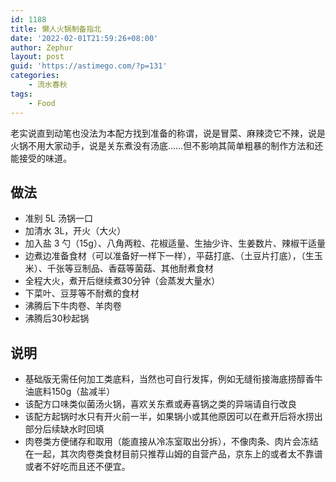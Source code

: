```yaml
---
id: 1188
title: 懒人火锅制备指北
date: '2022-02-01T21:59:26+08:00'
author: Zephur
layout: post
guid: 'https://astimego.com/?p=131'
categories:
    - 流水春秋
tags:
    - Food
---
```


老实说直到动笔也没法为本配方找到准备的称谓，说是冒菜、麻辣烫它不辣，说是火锅不用大家动手，说是关东煮没有汤底……但不影响其简单粗暴的制作方法和还能接受的味道。

<!-- more -->

## 做法

- 准别 5L 汤锅一口
- 加清水 3L，开火（大火）
- 加入盐 3 勺（15g）、八角两粒、花椒适量、生抽少许、生姜数片、辣椒干适量
- 边煮边准备食材（可以准备好一样下一样），平菇打底、（土豆片打底），（生玉米）、千张等豆制品、香菇等菌菇、其他耐煮食材
- 全程大火，煮开后继续煮30分钟（会蒸发大量水）
- 下菜叶、豆芽等不耐煮的食材
- 沸腾后下牛肉卷、羊肉卷
- 沸腾后30秒起锅

## 说明

- 基础版无需任何加工类底料，当然也可自行发挥，例如无缝衔接海底捞醇香牛油底料150g（盐减半）
- 该配方口味类似菌汤火锅，喜欢关东煮或寿喜锅之类的异端请自行改良
- 该配方起锅时水只有开火前一半，如果锅小或其他原因可以在煮开后将水捞出部分后续缺水时回填
- 肉卷类方便储存和取用（能直接从冷冻室取出分拆），不像肉条、肉片会冻结在一起，其次肉卷类食材目前只推荐山姆的自营产品，京东上的或者太不靠谱或者不好吃而且还不便宜。